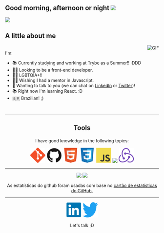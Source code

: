 ## Good morning, afternoon or night  <img src="https://camo.githubusercontent.com/e8e7b06ecf583bc040eb60e44eb5b8e0ecc5421320a92929ce21522dbc34c891/68747470733a2f2f6d656469612e67697068792e636f6d2f6d656469612f6876524a434c467a6361737252346961377a2f67697068792e676966" width=30px>

<a href="https://ibb.co/pnMwdZ4"><img src="https://i.ibb.co/QXTQMnY/Sem-t-tulo-1.gif" border="0"></a>


## A little about me
 <img src="https://thumbs.gfycat.com/MeagerLonelyBluebreastedkookaburra-max-1mb.gif" align="right" alt="GIF"> <br>
I'm:
 
- 📚 Currently studying and working at [Trybe](https://www.betrybe.com/) as a Summer!! :DDD
- 👨‍💻 Looking to be a front-end developer.
- 🏳️‍🌈 LGBTQIA+!!
- 👨‍🏫 Wishing I had a mentor in Javascript.
- 📧 Wanting to talk to you (we can chat on [LinkedIn](https://www.linkedin.com/in/denis-rossati/) or [Twitter](twitter))!
- 📚 Right now I'm learning React. :D
- 🇧🇷 Brazilian! ;) 

<br>

---

## <p align="center">Tools</p>

<p align="center">I have good knowledge in the following topics:</p>

<p align="center">
  <code><img height="50" src="https://raw.githubusercontent.com/devicons/devicon/master/icons/git/git-original.svg"></code> 
  <code><img height="50" src="https://raw.githubusercontent.com/devicons/devicon/master/icons/github/github-original.svg"></code> 
  <code><img height="50" src="https://raw.githubusercontent.com/devicons/devicon/master/icons/html5/html5-original.svg"></code> 
  <code><img height="50" src="https://raw.githubusercontent.com/devicons/devicon/master/icons/css3/css3-original.svg"></code> 
  <code><img height="50" src="https://raw.githubusercontent.com/devicons/devicon/master/icons/javascript/javascript-original.svg"></code> 
  <code><img height="50" src="https://upload.wikimedia.org/wikipedia/commons/thumb/a/a7/React-icon.svg/1280px-React-icon.svg.png"></code> 
  <code><img height="50" src="https://raw.githubusercontent.com/devicons/devicon/master/icons/redux/redux-original.svg"></code> 
</p>

---

<p align="center">
  <img heigth="200px" src="https://github-readme-stats.vercel.app/api?username=denis-rossati&theme=vue&show_icons=true" />
  <img heigth="200px" src="https://github-readme-stats.vercel.app/api/top-langs/?username=denis-rossati&theme=vue&show_icons=true" />
</p>
  
<p align="center">As estatísticas do github foram usadas com base no <a target="_blank" href="https://github.com/anuraghazra/github-readme-stats">cartão de estatísticas do GitHub.</a></p>

---

<p align="center">
  <a href="https://www.linkedin.com/in/denis-rossati/" target="_blank" /><img height="50" src="https://raw.githubusercontent.com/devicons/devicon/master/icons/linkedin/linkedin-original.svg"></a>
  <a href="" target="_blank" /><img height="50" src="https://raw.githubusercontent.com/devicons/devicon/master/icons/twitter/twitter-original.svg"></a>
</p>
<p align="center">
  Let's talk ;D
</p>
